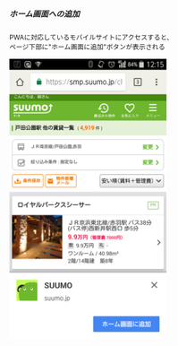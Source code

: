 ##### ホーム画面への追加

<small>PWAに対応しているモバイルサイトにアクセスすると、<br>ページ下部に"ホーム画面に追加"ボタンが表示される</small>

<img src="resources/img/screenshot_01.png" height=500px>
